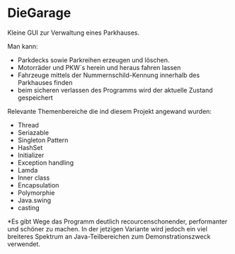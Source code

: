# DieGarage

Kleine GUI zur Verwaltung eines Parkhauses.

Man kann:
- Parkdecks sowie Parkreihen erzeugen und löschen.
- Motorräder und PKW´s herein und heraus fahren lassen
- Fahrzeuge mittels der Nummernschild-Kennung innerhalb des Parkhauses finden
- beim sicheren verlassen des Programms wird der aktuelle Zustand gespeichert

Relevante Themenbereiche die ind diesem Projekt angewand wurden:
- Thread
- Seriazable
- Singleton Pattern
- HashSet
- Initializer
- Exception handling
- Lamda
- Inner class
- Encapsulation
- Polymorphie
- Java.swing
- casting

*Es gibt Wege das Programm deutlich recourcenschonender, performanter und schöner zu machen.
In der jetzigen Variante wird jedoch ein viel breiteres Spektrum an Java-Teilbereichen zum Demonstrationszweck verwendet.

